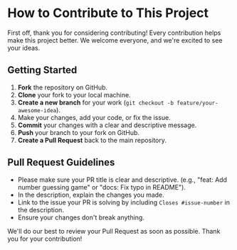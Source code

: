 # How to Contribute to This Project

First off, thank you for considering contributing! Every contribution helps make this project better. We welcome everyone, and we're excited to see your ideas.

## Getting Started

1.  **Fork** the repository on GitHub.
2.  **Clone** your fork to your local machine.
3.  **Create a new branch** for your work (`git checkout -b feature/your-awesome-idea`).
4.  Make your changes, add your code, or fix the issue.
5.  **Commit** your changes with a clear and descriptive message.
6.  **Push** your branch to your fork on GitHub.
7.  **Create a Pull Request** back to the main repository.

## Pull Request Guidelines

* Please make sure your PR title is clear and descriptive. (e.g., "feat: Add number guessing game" or "docs: Fix typo in README").
* In the description, explain the changes you made.
* Link to the issue your PR is solving by including `Closes #issue-number` in the description.
* Ensure your changes don't break anything.

We'll do our best to review your Pull Request as soon as possible. Thank you for your contribution!